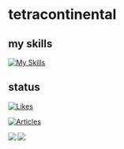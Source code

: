 # tetracontinental

## my skills
[![My Skills](https://skillicons.dev/icons?i=css,discord,docker,html,django,nginx,py,raspberrypi,react,tensorflow,vue&perline=3)](https://skillicons.dev)

## status
[![Likes](https://badgen.org/img/zenn/tetracontane/likes?style=flat-square&label=Likes)](https://zenn.dev/tetracontane)

[![Articles](https://badgen.org/img/zenn/tetracontane/articles?style=flat-square)](https://zenn.dev/tetracontane)

<a href="https://github.com/tetracontinental/tetracontinental">
   <img align="left" src="https://github-readme-stats.vercel.app/api?username=tetracontinental&count_private=true" />
</a> 
<a href="https://github.com/tetracontinental/tetracontinental">
 <img align="left" src="https://github-readme-stats.vercel.app/api/top-langs?username=tetracontinental&show_icons=true&locale=en&layout=compact" />
</a>
